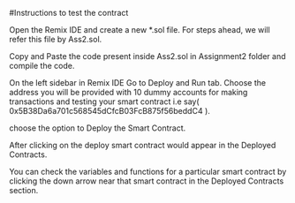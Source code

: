 #Instructions to test the contract

 Open the Remix IDE and create a new *.sol file. For steps ahead, we will refer this file by Ass2.sol.
 
 Copy and Paste the code present inside Ass2.sol in Assignment2 folder and compile the code.
 
 On the left sidebar in Remix IDE Go to Deploy and Run tab. Choose the address you will be provided with 10 dummy accounts for making transactions and testing your smart contract i.e say( 0x5B38Da6a701c568545dCfcB03FcB875f56beddC4 ).
 
 choose the option to Deploy the Smart Contract.
 
 After clicking on the deploy smart contract would appear in the Deployed Contracts.
 
 You can check the variables and functions for a particular smart contract by clicking the down arrow near that smart contract in the Deployed Contracts section.
